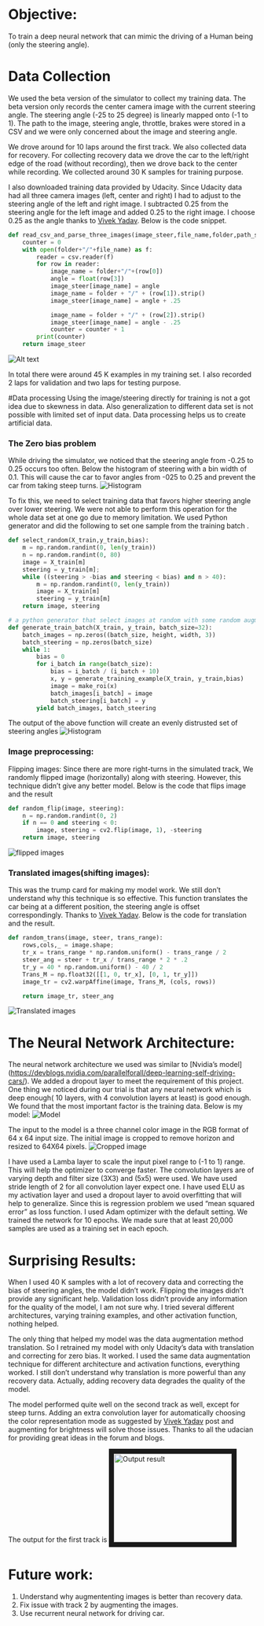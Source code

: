 # Objective:
To train a deep neural network that can mimic the driving of a Human being (only the steering angle).

# Data Collection
We used the beta version of the simulator to collect my training data. The beta version only records the center camera image with the current steering angle. The steering angle (-25 to 25 degree) is linearly mapped onto (-1 to 1). The path to the image, steering angle, throttle, brakes were stored in a CSV and we were only concerned about the image and steering angle.

 We drove around for 10 laps around the first track. We also collected data for recovery. For collecting recovery data we drove the car to the left/right edge of the road (without recording), then we drove back to the center while recording. We collected around 30 K samples for training purpose.

I also downloaded training data provided by Udacity.  Since Udacity data had all three camera images (left, center and right) I had to adjust to the steering angle of the left and right image. I subtracted 0.25 from the steering angle for the left image and added 0.25 to the right image. I choose 0.25 as the angle thanks to [Vivek Yadav]( https://chatbotslife.com/learning-human-driving-behavior-using-nvidias-neural-network-model-and-image-augmentation-80399360efee#.vjrzdttix). Below is the code snippet. 

```python
def read_csv_and_parse_three_images(image_steer,file_name,folder,path_split=True):
    counter = 0
    with open(folder+"/"+file_name) as f:
        reader = csv.reader(f)
        for row in reader:
            image_name = folder+"/"+(row[0])
            angle = float(row[3])
            image_steer[image_name] = angle
            image_name = folder + "/" + (row[1]).strip()
            image_steer[image_name] = angle + .25

            image_name = folder + "/" + (row[2]).strip()
            image_steer[image_name] = angle - .25
            counter = counter + 1
        print(counter)
    return image_steer
```
![Alt text](images/left-right-cam.png?raw=true "histogram")

In total there were around 45 K examples in my training set. I also recorded 2 laps for validation and two laps for testing purpose. 

#Data processing
Using the image/steering directly for training is not a got idea due to skewness in data. Also generalization to different data set is not possible with limited set of input data. Data processing helps us to create artificial data.

### The Zero bias problem
While driving the simulator, we noticed that the steering angle from -0.25 to 0.25 occurs too often. Below the histogram of steering with a bin width of 0.1. This will cause the car to favor angles from -025 to 0.25 and prevent the car from taking steep turns. 
![Histogram](images/orginal_hist_all_data.png?raw=true "histogram")
 
To fix this, we need to select training data that favors higher steering angle over lower steering. We were not able to perform this operation for the whole data set at one go due to memory limitation. We used Python generator and did the following to set one sample from the training batch .
```python
def select_random(X_train,y_train,bias):
    m = np.random.randint(0, len(y_train))
    n = np.random.randint(0, 80)
    image = X_train[m]
    steering = y_train[m];
    while ((steering > -bias and steering < bias) and n > 40):
        m = np.random.randint(0, len(y_train))
        image = X_train[m]
        steering = y_train[m]
    return image, steering
```

```python
# a python generator that select images at random with some random augmentation
def generate_train_batch(X_train, y_train, batch_size=32):
    batch_images = np.zeros((batch_size, height, width, 3))
    batch_steering = np.zeros(batch_size)
    while 1:
        bias = 0
        for i_batch in range(batch_size):
            bias = i_batch / (i_batch + 10)
            x, y = generate_training_example(X_train, y_train,bias)
            image = make_roi(x)
            batch_images[i_batch] = image
            batch_steering[i_batch] = y
        yield batch_images, batch_steering
```
The output of the above function will create an evenly distrusted set of steering angles
 ![Histogram](images/norm-hist.png?raw=true "Processed histogram")

### Image preprocessing:
Flipping images:
Since there are more right-turns in the simulated track, We randomly flipped image (horizontally) along with steering. However, this technique didn’t give any better model. Below is the code that flips image and the result



```python
def random_flip(image, steering):
    n = np.random.randint(0, 2)
    if n == 0 and steering < 0:
        image, steering = cv2.flip(image, 1), -steering
    return image, steering
```

![flipped images](images/flip.png?raw=true "flipped images")

### Translated images(shifting images):
This was the trump card for making my model work. We still don’t understand why this technique is so effective. This function translates the car being at a different position, the steering angle is offset correspondingly. Thanks to [Vivek Yadav]( https://chatbotslife.com/learning-human-driving-behavior-using-nvidias-neural-network-model-and-image-augmentation-80399360efee#.vjrzdttix). Below is the code for translation and the result. 
```python
def random_trans(image, steer, trans_range):
    rows,cols,_ = image.shape;
    tr_x = trans_range * np.random.uniform() - trans_range / 2
    steer_ang = steer + tr_x / trans_range * 2 * .2
    tr_y = 40 * np.random.uniform() - 40 / 2
    Trans_M = np.float32([[1, 0, tr_x], [0, 1, tr_y]])
    image_tr = cv2.warpAffine(image, Trans_M, (cols, rows))

    return image_tr, steer_ang
```

![Translated images](images/translated.png?raw=true "Translated images")


# The Neural Network Architecture:
The neural network architecture we used was similar to [Nvidia’s model] (https://devblogs.nvidia.com/parallelforall/deep-learning-self-driving-cars/). We added a dropout layer to meet the requirement of this project. One thing we noticed during our trial is that any neural network which is deep enough( 10 layers, with 4 convolution layers at least) is good enough.  We found that the most important factor is the training data. Below is my model:
![Model](images/model.png?raw=true "Neural network")

The input to the model is a three channel color image in the RGB format of 64 x 64 input size. The initial image is cropped to remove horizon and resized to 64X64 pixels.
![Cropped image](images/cropped-final.png?raw=true "Cropped image")

 I have used a Lamba layer to scale the input pixel range to (-1 to 1) range. This will help the optimizer to converge faster.  The convolution layers are of varying depth and filter size (3X3) and (5x5) were used. We have used stride length of 2 for all convolution layer expect one. I have used ELU as my activation layer and used a dropout layer to avoid overfitting that will help to generalize. Since this is regression problem we used “mean squared error” as loss function. I used Adam optimizer with the default setting. We trained the network for 10 epochs. We made sure that at least 20,000 samples are used as a training set in each epoch.  

# Surprising Results:
When I used 40 K samples with a lot of recovery data and correcting the bias of steering angles, the model didn’t work. Flipping the images didn’t provide any significant help. Validation loss didn’t provide any information for the quality of the model, I am not sure why. I tried several different architectures, varying training examples, and other activation function, nothing helped.

The only thing that helped my model was the data augmentation method translation. So I retrained my model with only Udacity’s data with translation and correcting for zero bias. It worked. I used the same data augmentation technique for different architecture and activation functions, everything worked. I still don’t understand why translation is more powerful than any recovery data. Actually, adding recovery data degrades the quality of the model. 

The model performed quite well on the second track as well, except for steep turns. Adding an extra convolution layer for automatically choosing the color representation mode as suggested by [Vivek Yadav]( https://chatbotslife.com/learning-human-driving-behavior-using-nvidias-neural-network-model-and-image-augmentation-80399360efee#.vjrzdttix) post and augmenting for brightness will solve those issues. Thanks to all the udacian for providing great ideas in the forum and blogs.

The output for the first track is 
<a href="http://www.youtube.com/watch?feature=player_embedded&v=V8RESU3HhSU
" target="_blank"><img src="http://img.youtube.com/vi/V8RESU3HhSU/0.jpg" 
alt="Output result" width="240" height="180" border="10" /></a>

# Future work:
1. Understand why augmententing images is better than recovery data.
1. Fix issue with track 2 by augmenting the images.
3. Use recurrent neural network for driving car.
